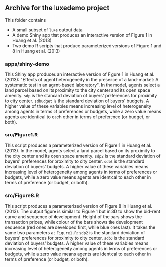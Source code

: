 ## Archive for the luxedemo project

This folder contains
* A small subset of `luxe` output data
* A demo Shiny app that produces an interactive version of Figure 1 in Huang et al. (2013)
* Two demo R scripts that produce parameterized versions of Figure 1 and 8 in Huang et al. (2013)

### apps/shiny-demo

This Shiny app produces an interactive version of Figure 1 in Huang et al. (2013): "Effects of agent heterogeneity in the presence of a land-market: A systematic test in an agent-based laboratory". In the model, agents select a land parcel based on its proximity to the city center and its open space amenity. `sdp` is the standard deviation of buyers' preferences for proximity to city center. `sdbudget` is the standard deviation of buyers' budgets. A higher value of these variables means increasing level of heterogeneity among agents in terms of preferences or budgets, while a zero value means agents are identical to each other in terms of preference (or budget, or both).

### src/Figure1.R

This script produces a parameterized version of Figure 1 in Huang et al. (2013). In the model, agents select a land parcel based on its proximity to the city center and its open space amenity. `sdp2` is the standard deviation of buyers' preferences for proximity to city center. `sdb3` is the standard deviation of buyers' budgets. A higher value of these variables means increasing level of heterogeneity among agents in terms of preferences or budgets, while a zero value means agents are identical to each other in terms of preference (or budget, or both).

### src/Figure8.R

This script produces a parameterized version of Figure 8 in Huang et al. (2013). The output figure is similar to Figure 1 but in 3D to show the bid-rent curve and sequence of development. Height of the bars shows the transaction prices, while colour of the bars shows the development sequence (red ones are developed first, while blue ones last). It takes the same two parameters as `Figure1.R`: `sdp2` is the standard deviation of buyers' preferences for proximity to city center. `sdb3` is the standard deviation of buyers' budgets. A higher value of these variables means increasing level of heterogeneity among agents in terms of preferences or budgets, while a zero value means agents are identical to each other in terms of preference (or budget, or both).